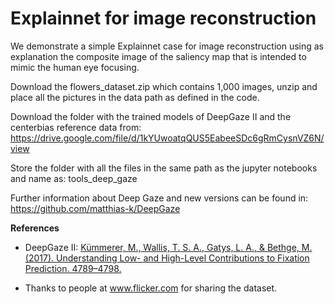 # Explainnet for image reconstruction

We demonstrate a simple Explainnet case for image reconstruction using as explanation the composite image of the saliency map that is intended to mimic the human eye focusing.

Download the flowers_dataset.zip which contains 1,000 images, unzip and place all the pictures in the data path as defined in the code.

Download the folder with the trained models of DeepGaze II and the centerbias reference data from: https://drive.google.com/file/d/1kYUwoatqQUS5EabeeSDc6gRmCysnVZ6N/view

Store the folder with all the files in the same path as the jupyter notebooks and name as: tools_deep_gaze

Further information about Deep Gaze and new versions can be found in: https://github.com/matthias-k/DeepGaze

**References**

* DeepGaze II: [Kümmerer, M., Wallis, T. S. A., Gatys, L. A., & Bethge, M. (2017). Understanding Low- and High-Level Contributions to Fixation Prediction. 4789–4798.](https://openaccess.thecvf.com/content_iccv_2017/html/Kummerer_Understanding_Low-_and_ICCV_2017_paper.html)

* Thanks to people at www.flicker.com for sharing the dataset.
